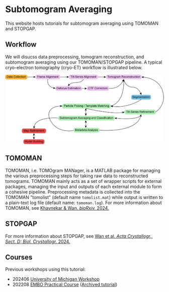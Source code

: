 # Subtomogram Averaging

This website hosts tutorials for subtomogram averaging using TOMOMAN and STOPGAP.

## Workflow

We will disucss data preprocessing, tomogram reconstruction, and subtomogram averaging using our TOMOMAN/STOPGAP pipeline.
A typical cryo-electron tomography (cryo-ET) workflow is illustrated below.

![workflow](images/workflow.png)

## TOMOMAN

TOMOMAN, i.e. TOMOgram MANager, is a MATLAB package for managing the various preprocessing steps for taking raw data to reconstructed tomograms.
TOMOMAN mainly acts as a set of wrapper scripts for external packages, managing the input and outputs of each external module to form a cohesive pipeline.
Preprocessing metadata is collected into the TOMOMAN "tomolist" (default name `tomolist.mat`) while output is written to a plain-text log file (default name: `tomoman.log`).
For more information about TOMOMAN, see [Khavnekar & Wan. _bioRxiv._ 2024.](https://www.biorxiv.org/content/10.1101/2024.05.02.589639v1)

## STOPGAP

For more information about STOPGAP, see [Wan et al. _Acta Crystallogr., Sect. D: Biol. Crystallogr._ 2024.](https://doi.org/10.1107/S205979832400295X)

## Courses

Previous workshops using this tutorial:

* 202406 [University of Michigan Workshop](https://www.lsi.umich.edu/events/2024-06/2024-cryo-electron-tomography-data-processing-workshop)
* 202208 [EMBO Practical Course](https://www.embl.org/about/info/course-and-conference-office/events/cry22-01/) ([Archived tutorial](https://github.com/sagarbiophysics/Subtomo-tutorials/tree/main))
